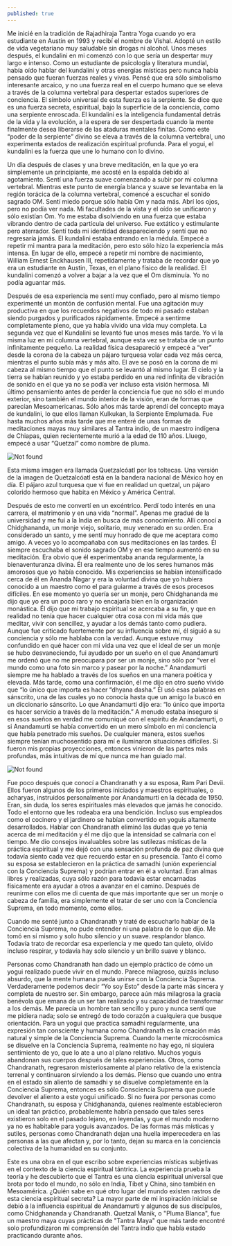 ```yaml
---
published: true
---
```

Me inicié en la tradición de Rajadhiraja Tantra Yoga cuando yo era estudiante en Austin en 1993 y recibí el nombre de Vishal. Adopté un estilo de vida vegetariano muy saludable sin drogas ni alcohol. Unos meses después, el kundalini en mi comenzó con lo que sería un despertar muy largo e intenso. Como un estudiante de psicología y literatura mundial, había oído hablar del kundalini y otras energías místicas pero nunca había pensado que fueran fuerzas reales y vivas. Pensé que era sólo simbolismo interesante arcaico, y no una fuerza real en el cuerpo humano que se eleva a través de la columna vertebral para despertar estados superiores de conciencia. El símbolo universal de esta fuerza es la serpiente. Se dice que es una fuerza secreta, espiritual, bajo la superficie de la conciencia, como una serpiente enroscada. El kundalini es la inteligencia fundamental detrás de la vida y la evolución, a la espera de ser despertada cuando la mente finalmente desea liberarse de las ataduras mentales finitas. Como este “poder de la serpiente” divino se eleva a través de la columna vertebral, uno experimenta estados de realización espiritual profunda. Para el yogui, el kundalini es la fuerza que une lo humano con lo divino.

Un día después de clases y una breve meditación, en la que yo era simplemente un principiante, me acosté en la espalda debido al agotamiento. Sentí una fuerza suave comenzando a subir por mi columna vertebral. Mientras este punto de energía blanca y suave se levantaba en la región torácica de la columna vertebral, comencé a escuchar el sonido sagrado OM. Sentí miedo porque sólo había Om y nada más. Abrí los ojos, pero no podía ver nada. Mi facultades de la vista y el oído se unificaron y sólo existían Om. Yo me estaba disolviendo en una fuerza que estaba vibrando dentro de cada partícula del universo. Fue extático y estimulante pero aterrador. Sentí toda mi identidad desapareciendo y sentí que no regresaría jamás. El kundalini estaba entrando en la médula. Empecé a repetir mi mantra para la meditación, pero esto sólo hizo la experiencia más intensa. En lugar de ello, empecé a repetir mi nombre de nacimiento, William Ernest Enckhausen III, repetidamente y trataba de recordar que yo era un estudiante en Austin, Texas, en el plano físico de la realidad. El kundalini comenzó a volver a bajar a la vez que el Om disminuía. Yo no podía aguantar más. 

Después de esa experiencia me sentí muy confiado, pero al mismo tiempo experimenté un montón de confusión mental. Fue una agitación muy productiva en que los recuerdos negativos de todo mi pasado estaban siendo purgados y purificados rápidamente. Empecé a sentirme completamente pleno, que ya había vivido una vida muy completa. La segunda vez que el Kundalini se levantó fue unos meses más tarde. Yo vi la misma luz en mi columna vertebral, aunque esta vez se trataba de un punto infinitamente pequeño. La realidad física desapareció y empecé a “ver” desde la corona de la cabeza un pájaro turquesa volar cada vez más cerca, mientras el punto subía más y más alto. El ave se posó en la corona de mi cabeza al mismo tiempo que el punto se levantó al mismo lugar. El cielo y la tierra se habían reunido y yo estaba perdido en una red infinita de vibración de sonido en el que ya no se podía ver incluso esta visión hermosa. Mi último pensamiento antes de perder la conciencia fue que no sólo el mundo exterior, sino también el mundo interior de la visión, eran de formas que parecían Mesoamericanas. Sólo años más tarde aprendí del concepto maya de kundalini, lo que ellos llaman Kulkukan, la Serpiente Emplumada. Fue hasta muchos años más tarde que me enteré de unas formas de meditaciones mayas muy similares al Tantra indio, de un maestro indígena de Chiapas, quien recientemente murió a la edad de 110 años. Lluego, empecé a usar “Quetzal” como nombre de pluma.

<img src="{{ 'assets/img/quetzal.jpg' | relative_url }}" alt="Not found" />

Esta misma imagen era llamada Quetzalcóatl por los toltecas. Una versión de la imagen de Quetzalcóatl está en la bandera nacional de México hoy en día. El pájaro azul turquesa que vi fue en realidad un quetzal, un pájaro colorido hermoso que habita en México y América Central.

Después de esto me convertí en un excéntrico. Perdí todo interés en una carrera, el matrimonio y en una vida “normal”. Apenas me gradué de la universidad y me fui a la India en busca de más conocimiento. Allí conocí a Chidghananda, un monje viejo, solitario, muy venerado en su orden. Era considerado un santo, y me sentí muy honrado de que me aceptara como amigo. A veces yo lo acompañaba con sus meditaciones en las tardes. Él siempre escuchaba el sonido sagrado OM y en ese tiempo aumentó en su meditación. Era obvio que él experimentaba ananda regularmente, la bienaventuranza divina. Él era realmente uno de los seres humanos más amorosos que yo había conocido. Mis experiencias se habían intensificado cerca de él en Ananda Nagar y era la voluntad divina que yo hubiera conocido a un maestro como el para guiarme a través de esos procesos difíciles. En ese momento yo quería ser un monje, pero Chidghananda me dijo que yo era un poco raro y no encajaría bien en la organización monástica. Él dijo que mi trabajo espiritual se acercaba a su fin, y que en realidad no tenía que hacer cualquier otra cosa con mi vida más que meditar, vivir con sencillez, y ayudar a los demás tanto como pudiera. Aunque fue criticado fuertemente por su influencia sobre mí, él siguió a su conciencia y sólo me hablaba con la verdad. Aunque estuve muy confundido en qué hacer con mi vida una vez que el ideal de ser un monje se hubo desvaneciendo, fui ayudado por un sueño en el que Anandamurti me ordenó que no me preocupara por ser un monje, sino sólo por “ver el mundo como una foto sin marco y pasear por la noche.” Anandamurti siempre me ha hablado a través de los sueños en una manera poética y elevada. Más tarde, como una confirmación, él me dijo en otro sueño vívido que “lo único que importa es hacer “dhyana dasha.” Él usó esas palabras en sánscrito, una de las cuales yo no conocía hasta que un amigo la buscó en un diccionario sánscrito. Lo que Anandamurti dijo era: “lo único que importa es hacer servicio a través de la meditación.” A menudo estaba inseguro si en esos sueños en verdad me comuniqué con el espíritu de Anandamurti, o si Anandamurti se había convertido en un mero símbolo en mi conciencia que había penetrado mis sueños. De cualquier manera, estos sueños siempre tenían muchosentido para mí e iluminaron situaciones difíciles. Si fueron mis propias proyecciones, entonces vinieron de las partes más profundas, más intuitivas de mí que nunca me han guiado mal.

<img src="{{ 'assets/img/chandranath.jpg' | relative_url }}" alt="Not found" />

Fue poco después que conocí a Chandranath y a su esposa, Ram Pari Devii. Ellos fueron algunos de los primeros iniciados y maestros espirituales, o acharyas, instruidos personalmente por Anandamurti en la década de 1950. Eran, sin duda, los seres espirituales más elevados que jamás he conocido. Todo el entorno que les rodeaba era una bendición. Incluso sus empleados como el cocinero y el jardinero se habían convertido en yoguis altamente desarrollados. Hablar con Chandranath eliminó las dudas que yo tenía acerca de mi meditación y él me dijo que la intensidad se calmaría con el tiempo. Me dio consejos invaluables sobre las sutilezas místicas de la práctica espiritual y me dejó con una sensación profunda de paz divina que todavía siento cada vez que recuerdo estar en su presencia. Tanto él como su esposa se ​​establecieron en la práctica de samadhi (unión experiencial con la Conciencia Suprema) y podrían entrar en él a voluntad. Eran almas libres y realizadas, cuya sólo razón para todavía estar encarnadas físicamente era ayudar a otros a avanzar en el camino. Después de reunirme con ellos me di cuenta de que más importante que ser un monje o cabeza de familia, era simplemente el tratar de ser uno con la Conciencia Suprema, en todo momento, como ellos.

Cuando me senté junto a Chandranath y traté de escucharlo hablar de la Conciencia Suprema, no pude entender ni una palabra de lo que dijo. Me tomó en sí mismo y solo hubo silencio y un suave. resplandor blanco. Todavía trato de recordar esa experiencia y me quedo tan quieto, olvido incluso respirar, y todavía hay solo silencio y un brillo suave y blanco.

Personas como Chandranath han dado un ejemplo práctico de cómo un yogui realizado puede vivir en el mundo. Parece milagroso, quizás incluso absurdo, que la mente humana pueda unirse con la Conciencia Suprema. Verdaderamente podemos decir “Yo soy Esto” desde la parte más sincera y completa de nuestro ser. Sin embargo, parece aún más milagrosa la gracia benévola que emana de un ser tan realizado y su capacidad de transformar a los demás. Me parecía un hombre tan sencillo y puro y nunca sentí que me pidiera nada; solo se entregó de todo corazón a cualquiera que busque orientación. Para un yogui que practica samadhi regularmente, una expresión tan consciente y humana como Chandranath es la creación más natural y simple de la Conciencia Suprema. Cuando la mente microcósmica se disuelve en la Conciencia Suprema, realmente no hay ego, ni siquiera sentimiento de yo, que lo ate a uno al plano relativo. Muchos yoguis abandonan sus cuerpos después de tales experiencias. Otros, como Chandranath, regresaron misteriosamente al plano relativo de la existencia terrenal y continuaron sirviendo a los demás. Pienso que cuando uno entra en el estado sin aliento de samadhi y se disuelve completamente en la Conciencia Suprema, entonces es sólo Consciencia Suprema que puede devolver el aliento a este yogui unificado. Si no fuera por personas como Chandranath, su esposa y Chidghananda, quienes realmente establecieron un ideal tan práctico, probablemente habría pensado que tales seres existieron solo en el pasado lejano, en leyendas, y que el mundo moderno ya no es habitable para yoguis avanzados. De las formas más místicas y sutiles, personas como Chandranath dejan una huella imperecedera en las personas a las que afectan y, por lo tanto, dejan su marca en la conciencia colectiva de la humanidad en su conjunto.

Este es una obra en el que escribo sobre experiencias místicas subjetivas en el contexto de la ciencia espiritual tántrica. La experiencia prueba la teoría y he descubierto que el Tantra es una ciencia espiritual universal que brota por todo el mundo, no sólo en India, Tíbet y China, sino también en Mesoamérica. ¿Quién sabe en qué otro lugar del mundo existen rastros de esta ciencia espiritual secreta? La mayor parte de mi inspiración inicial se debió a la influencia espiritual de Anandamurti y algunos de sus discípulos, como Chidghananda y Chandranath. Quetzal Manik, o "Pluma Blanca", fue un maestro maya cuyas prácticas de "Tantra Maya" que más tarde encontré solo profundizaron mi comprensión del Tantra indio que había estado practicando durante años.

